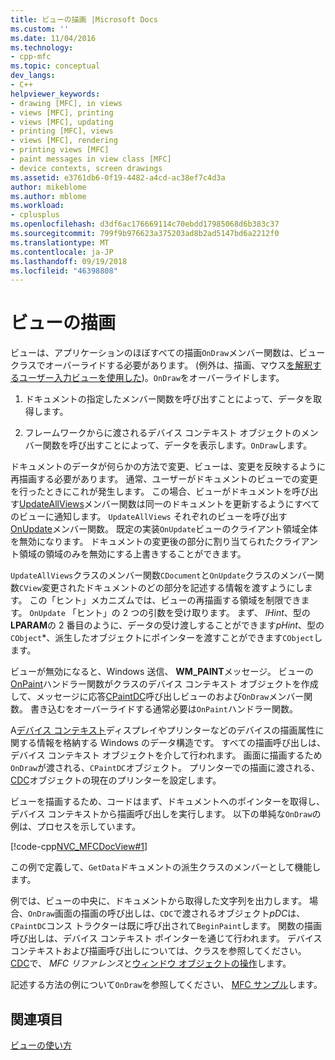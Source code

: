 ```yaml
---
title: ビューの描画 |Microsoft Docs
ms.custom: ''
ms.date: 11/04/2016
ms.technology:
- cpp-mfc
ms.topic: conceptual
dev_langs:
- C++
helpviewer_keywords:
- drawing [MFC], in views
- views [MFC], printing
- views [MFC], updating
- printing [MFC], views
- views [MFC], rendering
- printing views [MFC]
- paint messages in view class [MFC]
- device contexts, screen drawings
ms.assetid: e3761db6-0f19-4482-a4cd-ac38ef7c4d3a
author: mikeblome
ms.author: mblome
ms.workload:
- cplusplus
ms.openlocfilehash: d3df6ac176669114c70ebdd17985068d6b383c37
ms.sourcegitcommit: 799f9b976623a375203ad8b2ad5147bd6a2212f0
ms.translationtype: MT
ms.contentlocale: ja-JP
ms.lasthandoff: 09/19/2018
ms.locfileid: "46398808"
---
```

# <a name="drawing-in-a-view"></a>ビューの描画

ビューは、アプリケーションのほぼすべての描画`OnDraw`メンバー関数は、ビュー クラスでオーバーライドする必要があります。 (例外は、描画、マウス[を解釈するユーザー入力ビューを使用した](../mfc/interpreting-user-input-through-a-view.md))。`OnDraw`をオーバーライドします。

1. ドキュメントの指定したメンバー関数を呼び出すことによって、データを取得します。

1. フレームワークからに渡されるデバイス コンテキスト オブジェクトのメンバー関数を呼び出すことによって、データを表示します。`OnDraw`します。

ドキュメントのデータが何らかの方法で変更、ビューは、変更を反映するように再描画する必要があります。 通常、ユーザーがドキュメントのビューでの変更を行ったときにこれが発生します。 この場合、ビューがドキュメントを呼び出す[UpdateAllViews](../mfc/reference/cdocument-class.md#updateallviews)メンバー関数は同一のドキュメントを更新するようにすべてのビューに通知します。 `UpdateAllViews` それぞれのビューを呼び出す[OnUpdate](../mfc/reference/cview-class.md#onupdate)メンバー関数。 既定の実装`OnUpdate`ビューのクライアント領域全体を無効になります。 ドキュメントの変更後の部分に割り当てられたクライアント領域の領域のみを無効にする上書きすることができます。

`UpdateAllViews`クラスのメンバー関数`CDocument`と`OnUpdate`クラスのメンバー関数`CView`変更されたドキュメントのどの部分を記述する情報を渡すようにします。 この「ヒント」メカニズムでは、ビューの再描画する領域を制限できます。 `OnUpdate` 「ヒント」の 2 つの引数を受け取ります。 まず、 *lHint*、型の**LPARAM**の 2 番目のように、データの受け渡しすることができます*pHint*、型の`CObject`*、派生したオブジェクトにポインターを渡すことができます`CObject`します。

ビューが無効になると、Windows 送信、 **WM_PAINT**メッセージ。 ビューの[OnPaint](../mfc/reference/cwnd-class.md#onpaint)ハンドラー関数がクラスのデバイス コンテキスト オブジェクトを作成して、メッセージに応答[CPaintDC](../mfc/reference/cpaintdc-class.md)呼び出しビューのおよび`OnDraw`メンバー関数。 書き込むをオーバーライドする通常必要は`OnPaint`ハンドラー関数。

A[デバイス コンテキスト](../mfc/device-contexts.md)ディスプレイやプリンターなどのデバイスの描画属性に関する情報を格納する Windows のデータ構造です。 すべての描画呼び出しは、デバイス コンテキスト オブジェクトを介して行われます。 画面に描画するため`OnDraw`が渡される、`CPaintDC`オブジェクト。 プリンターでの描画に渡される、 [CDC](../mfc/reference/cdc-class.md)オブジェクトの現在のプリンターを設定します。

ビューを描画するため、コードはまず、ドキュメントへのポインターを取得し、デバイス コンテキストから描画呼び出しを実行します。 以下の単純な`OnDraw`の例は、プロセスを示しています。

[!code-cpp[NVC_MFCDocView#1](../mfc/codesnippet/cpp/drawing-in-a-view_1.cpp)]

この例で定義して、`GetData`ドキュメントの派生クラスのメンバーとして機能します。

例では、ビューの中央に、ドキュメントから取得した文字列を出力します。 場合、`OnDraw`画面の描画の呼び出しは、`CDC`で渡されるオブジェクト*pDC*は、`CPaintDC`コンス トラクターは既に呼び出されて`BeginPaint`します。 関数の描画呼び出しは、デバイス コンテキスト ポインターを通じて行われます。 デバイス コンテキストおよび描画呼び出しについては、クラスを参照してください。 [CDC](../mfc/reference/cdc-class.md)で、 *MFC リファレンス*と[ウィンドウ オブジェクトの操作](../mfc/working-with-window-objects.md)します。

記述する方法の例について`OnDraw`を参照してください、 [MFC サンプル](../visual-cpp-samples.md)します。

## <a name="see-also"></a>関連項目

[ビューの使い方](../mfc/using-views.md)

